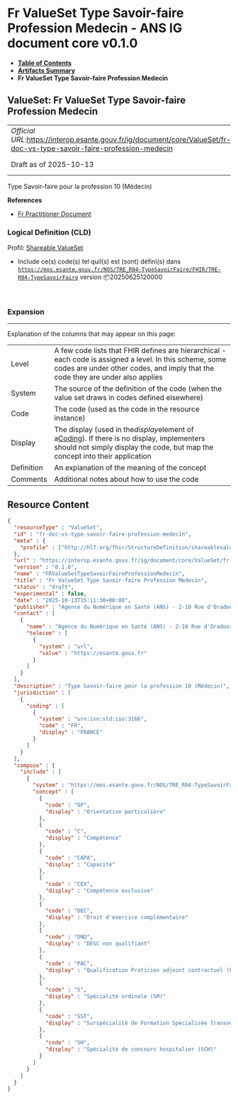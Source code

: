 # Fr ValueSet Type Savoir-faire Profession Medecin - ANS IG document core v0.1.0

* [**Table of Contents**](toc.md)
* [**Artifacts Summary**](artifacts.md)
* **Fr ValueSet Type Savoir-faire Profession Medecin**

## ValueSet: Fr ValueSet Type Savoir-faire Profession Medecin 

| | |
| :--- | :--- |
| *Official URL*:https://interop.esante.gouv.fr/ig/document/core/ValueSet/fr-doc-vs-type-savoir-faire-profession-medecin | *Version*:0.1.0 |
| Draft as of 2025-10-13 | *Computable Name*:FRValueSetTypeSavoirFaireProfessionMedecin |

 
Type Savoir-faire pour la profession 10 (Médecin) 

 **References** 

* [Fr Practitioner Document](StructureDefinition-fr-practitioner-document.md)

### Logical Definition (CLD)

Profil: [Shareable ValueSet](http://hl7.org/fhir/R4/shareablevalueset.html)

* Include ce(s) code(s) tel quil(s) est (sont) défini(s) dans [`https://mos.esante.gouv.fr/NOS/TRE_R04-TypeSavoirFaire/FHIR/TRE-R04-TypeSavoirFaire`](https://interop.esante.gouv.fr/terminologies/1.2.0/CodeSystem-TRE-R04-TypeSavoirFaire.html) version 📦20250625120000

 

### Expansion

-------

 Explanation of the columns that may appear on this page: 

| | |
| :--- | :--- |
| Level | A few code lists that FHIR defines are hierarchical - each code is assigned a level. In this scheme, some codes are under other codes, and imply that the code they are under also applies |
| System | The source of the definition of the code (when the value set draws in codes defined elsewhere) |
| Code | The code (used as the code in the resource instance) |
| Display | The display (used in the*display*element of a[Coding](http://hl7.org/fhir/R4/datatypes.html#Coding)). If there is no display, implementers should not simply display the code, but map the concept into their application |
| Definition | An explanation of the meaning of the concept |
| Comments | Additional notes about how to use the code |



## Resource Content

```json
{
  "resourceType" : "ValueSet",
  "id" : "fr-doc-vs-type-savoir-faire-profession-medecin",
  "meta" : {
    "profile" : ["http://hl7.org/fhir/StructureDefinition/shareablevalueset"]
  },
  "url" : "https://interop.esante.gouv.fr/ig/document/core/ValueSet/fr-doc-vs-type-savoir-faire-profession-medecin",
  "version" : "0.1.0",
  "name" : "FRValueSetTypeSavoirFaireProfessionMedecin",
  "title" : "Fr ValueSet Type Savoir-faire Profession Medecin",
  "status" : "draft",
  "experimental" : false,
  "date" : "2025-10-13T15:11:30+00:00",
  "publisher" : "Agence du Numérique en Santé (ANS) - 2-10 Rue d'Oradour-sur-Glane, 75015 Paris",
  "contact" : [
    {
      "name" : "Agence du Numérique en Santé (ANS) - 2-10 Rue d'Oradour-sur-Glane, 75015 Paris",
      "telecom" : [
        {
          "system" : "url",
          "value" : "https://esante.gouv.fr"
        }
      ]
    }
  ],
  "description" : "Type Savoir-faire pour la profession 10 (Médecin)",
  "jurisdiction" : [
    {
      "coding" : [
        {
          "system" : "urn:iso:std:iso:3166",
          "code" : "FR",
          "display" : "FRANCE"
        }
      ]
    }
  ],
  "compose" : {
    "include" : [
      {
        "system" : "https://mos.esante.gouv.fr/NOS/TRE_R04-TypeSavoirFaire/FHIR/TRE-R04-TypeSavoirFaire",
        "concept" : [
          {
            "code" : "OP",
            "display" : "Orientation particulière"
          },
          {
            "code" : "C",
            "display" : "Compétence"
          },
          {
            "code" : "CAPA",
            "display" : "Capacité"
          },
          {
            "code" : "CEX",
            "display" : "Compétence exclusive"
          },
          {
            "code" : "DEC",
            "display" : "Droit d'exercice complémentaire"
          },
          {
            "code" : "DNQ",
            "display" : "DESC non qualifiant"
          },
          {
            "code" : "PAC",
            "display" : "Qualification Praticien adjoint contractuel (PAC)"
          },
          {
            "code" : "S",
            "display" : "Spécialité ordinale (SM)"
          },
          {
            "code" : "SST",
            "display" : "Surspécialité de Formation Spécialisée Transversale (FST)"
          },
          {
            "code" : "SH",
            "display" : "Spécialité de concours hospitalier (SCH)"
          }
        ]
      }
    ]
  }
}

```
